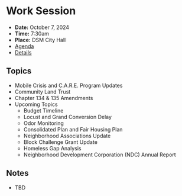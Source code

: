 # Work Session

- **Date:** October 7, 2024
- **Time:** 7:30am
- **Place:** DSM City Hall
- [Agenda](https://councildocs.dsm.city/agendas/2024/20241007CouncilWorkSession.pdf)
- [Details](https://www.dsm.city/citycouncil_detail_T60_R2946.php)

## Topics

- Mobile Crisis and C.A.R.E. Program Updates
- Community Land Trust
- Chapter 134 & 135 Amendments 
- Upcoming Topics
    - Budget Timeline
    - Locust and Grand Conversion Delay
    - Odor Monitoring
    - Consolidated Plan and Fair Housing Plan
    - Neighborhood Associations Update
    - Block Challenge Grant Update
    - Homeless Gap Analysis
    - Neighborhood Development Corporation (NDC) Annual Report 

## Notes

- TBD
